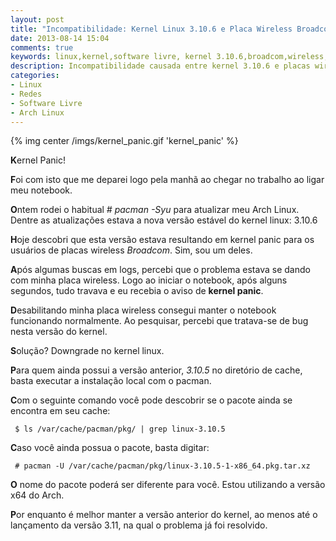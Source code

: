 ```yaml
---
layout: post
title: "Incompatibilidade: Kernel Linux 3.10.6 e Placa Wireless Broadcom Resultam em Kernel Panic"
date: 2013-08-14 15:04
comments: true
keywords: linux,kernel,software livre, kernel 3.10.6,broadcom,wireless,arch linux,pacman,downgrade
description: Incompatibilidade causada entre kernel 3.10.6 e placas wireless broadcom resultam em kernel panic
categories: 
- Linux
- Redes
- Software Livre
- Arch Linux
---
```

{% img center /imgs/kernel_panic.gif 'kernel_panic' %}

**K**ernel Panic!

**F**oi com isto que me deparei logo pela manhã ao chegar no trabalho ao ligar meu notebook.

**O**ntem rodei o habitual *# pacman -Syu* para atualizar meu Arch Linux. Dentre as atualizações estava a nova versão estável do kernel linux: 3.10.6

**H**oje descobri que esta versão estava resultando em kernel panic para os usuários de placas wireless *Broadcom*. Sim, sou um deles.

**A**pós algumas buscas em logs, percebi que o problema estava se dando com minha placa wireless. Logo ao iniciar o notebook, após alguns segundos, tudo travava e eu recebia o aviso de **kernel panic**.

**D**esabilitando minha placa wireless consegui manter o notebook funcionando normalmente. Ao pesquisar, percebi que tratava-se de bug nesta versão do kernel.

**S**olução? Downgrade no kernel linux.

**P**ara quem ainda possui a versão anterior, *3.10.5* no diretório de cache, basta executar a instalação local com o pacman.

**C**om o seguinte comando você pode descobrir se o pacote ainda se encontra em seu cache:

```
 $ ls /var/cache/pacman/pkg/ | grep linux-3.10.5
```

**C**aso você ainda possua o pacote, basta digitar:

```
 # pacman -U /var/cache/pacman/pkg/linux-3.10.5-1-x86_64.pkg.tar.xz
```

**O** nome do pacote poderá ser diferente para você. Estou utilizando a versão x64 do Arch.

**P**or enquanto é melhor manter a versão anterior do kernel, ao menos até o lançamento da versão 3.11, na qual o problema já foi resolvido.
